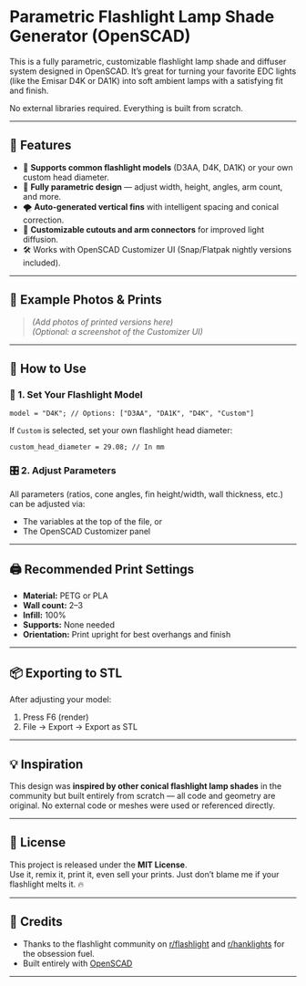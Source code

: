 # Parametric Flashlight Lamp Shade Generator (OpenSCAD)

This is a fully parametric, customizable flashlight lamp shade and diffuser system designed in OpenSCAD. It’s great for turning your favorite EDC lights (like the Emisar D4K or DA1K) into soft ambient lamps with a satisfying fit and finish.

No external libraries required. Everything is built from scratch.

---

## 🔧 Features

- 📏 **Supports common flashlight models** (D3AA, D4K, DA1K) or your own custom head diameter.
- 🔩 **Fully parametric design** — adjust width, height, angles, arm count, and more.
- 🌪️ **Auto-generated vertical fins** with intelligent spacing and conical correction.
- 🔄 **Customizable cutouts and arm connectors** for improved light diffusion.
- 🛠️ Works with OpenSCAD Customizer UI (Snap/Flatpak nightly versions included).

---

## 📸 Example Photos & Prints

> *(Add photos of printed versions here)*  
> *(Optional: a screenshot of the Customizer UI)*

---

## 🧱 How to Use

### 🔢 1. Set Your Flashlight Model

```scad
model = "D4K"; // Options: ["D3AA", "DA1K", "D4K", "Custom"]
```

If `Custom` is selected, set your own flashlight head diameter:

```scad
custom_head_diameter = 29.08; // In mm
```

### 🎛️ 2. Adjust Parameters

All parameters (ratios, cone angles, fin height/width, wall thickness, etc.) can be adjusted via:
- The variables at the top of the file, or
- The OpenSCAD Customizer panel

---

## 🖨️ Recommended Print Settings

- **Material:** PETG or PLA
- **Wall count:** 2–3
- **Infill:** 100%
- **Supports:** None needed
- **Orientation:** Print upright for best overhangs and finish

---

## 📦 Exporting to STL

After adjusting your model:
1. Press F6 (render)
2. File → Export → Export as STL

---

## 💡 Inspiration

This design was **inspired by other conical flashlight lamp shades** in the community but built entirely from scratch — all code and geometry are original. No external code or meshes were used or referenced directly.

---

## 🪪 License

This project is released under the **MIT License**.  
Use it, remix it, print it, even sell your prints. Just don’t blame me if your flashlight melts it. 🔥

---

## 🙏 Credits

- Thanks to the flashlight community on [r/flashlight](https://www.reddit.com/r/flashlight/) and [r/hanklights](https://www.reddit.com/r/hanklights/) for the obsession fuel.
- Built entirely with [OpenSCAD](https://openscad.org)

---
